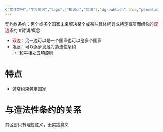 ```yaml
---
{"文件类别":"学习笔记","tags":["知识点","民法"],"dg-publish":true,"permalink":"/学习笔记studyup/民法总论/契约性条约/","dgPassFrontmatter":true,"created":"2024-09-23T22:19:18.019+08:00","updated":"2024-11-05T09:51:26.190+08:00"}
---
```


契约性条约：两个或多个国家未来解决某个或某些具体问题或特定事项而缔约的<font color="#c00000">双边</font>条约 #背诵/概念 
- <font color="#c00000">双边</font>：另一边可以是一个国家也可以是多个国家
- 发展：可以逐步发展为造法性条约
	- 和平相处五项原则
# 特点
- 通常约束特定国家
# 与造法性条约的关系
其区别只有理性意义，无实践意义